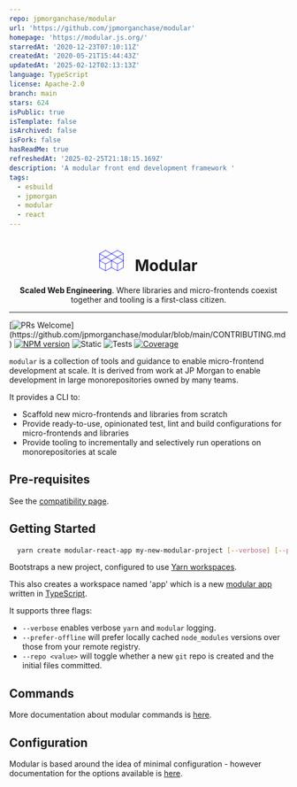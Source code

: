 ```yaml
---
repo: jpmorganchase/modular
url: 'https://github.com/jpmorganchase/modular'
homepage: 'https://modular.js.org/'
starredAt: '2020-12-23T07:10:11Z'
createdAt: '2020-05-21T15:44:43Z'
updatedAt: '2025-02-12T02:13:13Z'
language: TypeScript
license: Apache-2.0
branch: main
stars: 624
isPublic: true
isTemplate: false
isArchived: false
isFork: false
hasReadMe: true
refreshedAt: '2025-02-25T21:18:15.169Z'
description: 'A modular front end development framework '
tags:
  - esbuild
  - jpmorgan
  - modular
  - react
---
```


<div align="center">
  <h1><img height="38px" width="44px" style="height: 38px; max-width: 44px" src="https://raw.githubusercontent.com/jpmorganchase/modular/main/docs/img/modular-hero.svg"> &nbsp; Modular</h1>

  <p><strong>Scaled Web Engineering</strong>. Where libraries and micro-frontends coexist together and tooling is a first-class citizen.</p>
</div>

---

[![PRs Welcome](https://img.shields.io/badge/PRs-welcome-brightgreen.svg?)](https://github.com/jpmorganchase/modular/blob/main/CONTRIBUTING.md)
[![NPM version](https://img.shields.io/npm/v/modular-scripts.svg)](https://www.npmjs.com/package/modular-scripts)
![Static](https://github.com/jpmorganchase/modular/actions/workflows/static.yml/badge.svg)
![Tests](https://github.com/jpmorganchase/modular/actions/workflows/test.yml/badge.svg)
[![Coverage](https://coveralls.io/repos/github/jpmorganchase/modular/badge.svg?branch=main)](https://coveralls.io/github/jpmorganchase/modular?branch=main)

`modular` is a collection of tools and guidance to enable micro-frontend
development at scale. It is derived from work at JP Morgan to enable development
in large monorepositories owned by many teams.

It provides a CLI to:

- Scaffold new micro-frontends and libraries from scratch
- Provide ready-to-use, opinionated test, lint and build configurations for
  micro-frontends and libraries
- Provide tooling to incrementally and selectively run operations on
  monorepositories at scale

## Pre-requisites

See the [compatibility page](https://modular.js.org/compatibility/).

## Getting Started

```bash
  yarn create modular-react-app my-new-modular-project [--verbose] [--prefer-offline] [--repo]
```

Bootstraps a new project, configured to use
[Yarn workspaces](https://classic.yarnpkg.com/en/docs/workspaces/).

This also creates a workspace named 'app' which is a new
[modular app](./package-types) written in
[TypeScript](https://www.typescriptlang.org/).

It supports three flags:

- `--verbose` enables verbose `yarn` and `modular` logging.
- `--prefer-offline` will prefer locally cached `node_modules` versions over
  those from your remote registry.
- `--repo <value>` will toggle whether a new `git` repo is created and the
  initial files committed.

## Commands

More documentation about modular commands is
[here](https://modular.js.org/commands/).

## Configuration

Modular is based around the idea of minimal configuration - however
documentation for the options available is
[here](https://modular.js.org/configuration/).
